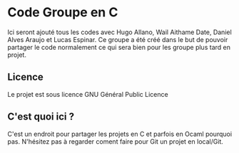 # Code Groupe en C

Ici seront ajouté tous les codes avec Hugo Allano, Wail Aithame Date, Daniel Alves Araujo et Lucas Espinar.
Ce groupe a été créé dans le but de pouvoir partager le code normalement ce qui sera bien pour les groupe plus tard en projet.

## Licence

Le projet est sous licence GNU Général Public Licence

## C'est quoi ici ?

C'est un endroit pour partager les projets en C et parfois en Ocaml pourquoi pas. N'hésitez pas à regarder coment faire pour Git un projet en local/Git.
